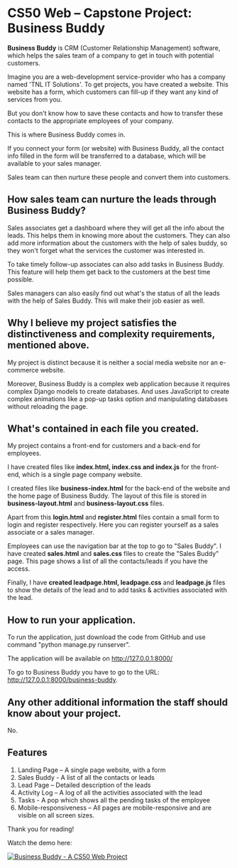 CS50 Web – Capstone Project: Business Buddy
===========================================

**Business Buddy** is CRM (Customer Relationship Management) software,
which helps the sales team of a company to get in touch with potential
customers.

Imagine you are a web-development service-provider who has a company
named 'TNL IT Solutions'. To get projects, you have created a website.
This website has a form, which customers can fill-up if they want any
kind of services from you.

But you don't know how to save these contacts and how to transfer these
contacts to the appropriate employees of your company.

This is where Business Buddy comes in.

If you connect your form (or website) with Business Buddy, all the
contact info filled in the form will be transferred to a database, which
will be available to your sales manager.

Sales team can then nurture these people and convert them into
customers.

How sales team can nurture the leads through Business Buddy?
------------------------------------------------------------

Sales associates get a dashboard where they will get all the info about
the leads. This helps them in knowing more about the customers. They can
also add more information about the customers with the help of sales
buddy, so they won't forget what the services the customer was
interested in.

To take timely follow-up associates can also add tasks in Business
Buddy. This feature will help them get back to the customers at the best
time possible.

Sales managers can also easily find out what's the status of all the
leads with the help of Sales Buddy. This will make their job easier as
well.

Why I believe my project satisfies the distinctiveness and complexity requirements, mentioned above.
----------------------------------------------------------------------------------------------------

My project is distinct because it is neither a social media website nor
an e-commerce website.

Moreover, Business Buddy is a complex web application because it
requires complex Django models to create databases. And uses JavaScript
to create complex animations like a pop-up tasks option and manipulating
databases without reloading the page.

What's contained in each file you created.
------------------------------------------

My project contains a front-end for customers and a back-end for
employees.

I have created files like **index.html, index.css and index.js** for the
front-end, which is a single page company website.

I created files like **business-index.html** for the back-end of the
website and the home page of Business Buddy. The layout of this file is
stored in **business-layout.html** and **business-layout.css** files.

Apart from this **login.html** and **register.html** files contain a
small form to login and register respectively. Here you can register
yourself as a sales associate or a sales manager.

Employees can use the navigation bar at the top to go to "Sales Buddy".
I have created **sales.html** and **sales.css** files to create the
"Sales Buddy" page. This page shows a list of all the contacts/leads if
you have the access.

Finally, I have **created leadpage.html, leadpage.css** and
**leadpage.js** files to show the details of the lead and to add tasks &
activities associated with the lead.

How to run your application.
----------------------------

To run the application, just download the code from GitHub and use
command "python manage.py runserver".

The application will be available on <http://127.0.0.1:8000/>

To go to Business Buddy you have to go to the URL:
<http://127.0.0.1:8000/business-buddy>.

Any other additional information the staff should know about your project.
--------------------------------------------------------------------------

No.

Features
--------

1.  Landing Page – A single page website, with a form
2.  Sales Buddy - A list of all the contacts or leads
3.  Lead Page – Detailed description of the leads
4.  Activity Log – A log of all the activities associated with the lead
5.  Tasks - A pop which shows all the pending tasks of the employee
6.  Mobile-responsiveness – All pages are mobile-responsive and are
    visible on all screen sizes.

Thank you for reading!

Watch the demo here:

[![Business Buddy - A CS50 Web Project](http://img.youtube.com/vi/jyBJyWJyeVg/0.jpg)](http://www.youtube.com/watch?v=jyBJyWJyeVg "Business Buddy - A CS50 Web Project")
